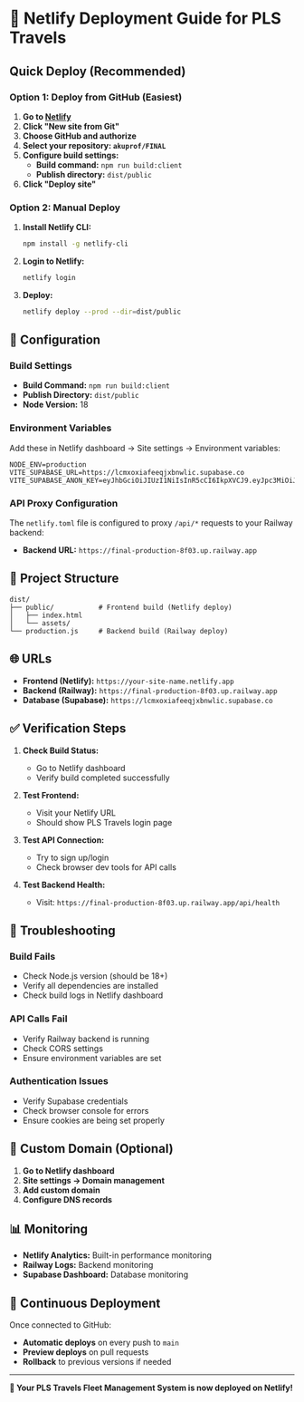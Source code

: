 # 🚀 Netlify Deployment Guide for PLS Travels

## **Quick Deploy (Recommended)**

### **Option 1: Deploy from GitHub (Easiest)**

1. **Go to [Netlify](https://netlify.com)**
2. **Click "New site from Git"**
3. **Choose GitHub and authorize**
4. **Select your repository: `akuprof/FINAL`**
5. **Configure build settings:**
   - **Build command:** `npm run build:client`
   - **Publish directory:** `dist/public`
6. **Click "Deploy site"**

### **Option 2: Manual Deploy**

1. **Install Netlify CLI:**
   ```bash
   npm install -g netlify-cli
   ```

2. **Login to Netlify:**
   ```bash
   netlify login
   ```

3. **Deploy:**
   ```bash
   netlify deploy --prod --dir=dist/public
   ```

## **🔧 Configuration**

### **Build Settings**
- **Build Command:** `npm run build:client`
- **Publish Directory:** `dist/public`
- **Node Version:** 18

### **Environment Variables**
Add these in Netlify dashboard → Site settings → Environment variables:

```
NODE_ENV=production
VITE_SUPABASE_URL=https://lcmxoxiafeeqjxbnwlic.supabase.co
VITE_SUPABASE_ANON_KEY=eyJhbGciOiJIUzI1NiIsInR5cCI6IkpXVCJ9.eyJpc3MiOiJzdXBhYmFzZSIsInJlZiI6ImxjbXhveGlhZmVlcWp4Ym53bGljIiwicm9sZSI6ImFub24iLCJpYXQiOjE3NTYwNjEzNzYsImV4cCI6MjA3MTYzNzM3Nn0.jbT_JYQxEaWQRz5QyLKkfQ_IoTwRjPCzxB7CuSySF08
```

### **API Proxy Configuration**
The `netlify.toml` file is configured to proxy `/api/*` requests to your Railway backend:
- **Backend URL:** `https://final-production-8f03.up.railway.app`

## **📁 Project Structure**

```
dist/
├── public/           # Frontend build (Netlify deploy)
│   ├── index.html
│   └── assets/
└── production.js     # Backend build (Railway deploy)
```

## **🌐 URLs**

- **Frontend (Netlify):** `https://your-site-name.netlify.app`
- **Backend (Railway):** `https://final-production-8f03.up.railway.app`
- **Database (Supabase):** `https://lcmxoxiafeeqjxbnwlic.supabase.co`

## **✅ Verification Steps**

1. **Check Build Status:**
   - Go to Netlify dashboard
   - Verify build completed successfully

2. **Test Frontend:**
   - Visit your Netlify URL
   - Should show PLS Travels login page

3. **Test API Connection:**
   - Try to sign up/login
   - Check browser dev tools for API calls

4. **Test Backend Health:**
   - Visit: `https://final-production-8f03.up.railway.app/api/health`

## **🔧 Troubleshooting**

### **Build Fails**
- Check Node.js version (should be 18+)
- Verify all dependencies are installed
- Check build logs in Netlify dashboard

### **API Calls Fail**
- Verify Railway backend is running
- Check CORS settings
- Ensure environment variables are set

### **Authentication Issues**
- Verify Supabase credentials
- Check browser console for errors
- Ensure cookies are being set properly

## **🚀 Custom Domain (Optional)**

1. **Go to Netlify dashboard**
2. **Site settings → Domain management**
3. **Add custom domain**
4. **Configure DNS records**

## **📊 Monitoring**

- **Netlify Analytics:** Built-in performance monitoring
- **Railway Logs:** Backend monitoring
- **Supabase Dashboard:** Database monitoring

## **🔄 Continuous Deployment**

Once connected to GitHub:
- **Automatic deploys** on every push to `main`
- **Preview deploys** on pull requests
- **Rollback** to previous versions if needed

---

**🎉 Your PLS Travels Fleet Management System is now deployed on Netlify!**
